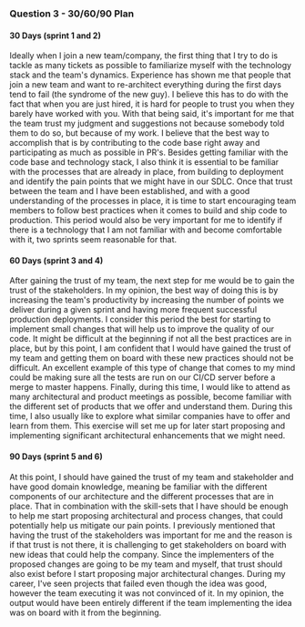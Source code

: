 ### Question 3 - 30/60/90 Plan

#### 30 Days (sprint 1 and 2)
Ideally when I join a new team/company, the first thing that I try to do is tackle as many tickets as possible to
familiarize myself with the technology stack and the team's dynamics. Experience has shown me that people that join a
new team and want to re-architect everything during the first days tend to fail (the syndrome of the new guy). I
believe this has to do with the fact that when you are just hired, it is hard for people to trust you when they barely
have worked with you. With that being said, it's important for me that the team trust my judgment and suggestions not
because somebody told them to do so, but because of my work. I believe that the best way to accomplish that is by
contributing to the code base right away and participating as much as possible in PR's.
Besides getting familiar with the code base and technology stack, I also think it is essential to be familiar with the
processes that are already in place, from building to deployment and identify the pain points that we might have in our
SDLC.
Once that trust between the team and I have been established, and with a good understanding of the processes in place,
it is time to start encouraging team members to follow best practices when it comes to build and ship code to
production. This period would also be very important for me to identify if there is a technology that I am not familiar
with and become comfortable with it, two sprints seem reasonable for that.

#### 60 Days (sprint 3 and 4)
After gaining the trust of my team, the next step for me would be to gain the trust of the stakeholders. In my opinion,
the best way of doing this is by increasing the team's productivity by increasing the number of points we deliver during
a given sprint and having more frequent successful production deployments. I consider this period the best for starting
to implement small changes that will help us to improve the quality of our code. It might be difficult at the beginning
if not all the best practices are in place, but by this point, I am confident that I would have gained the trust of
my team and getting them on board with these new practices should not be difficult. An excellent example of this type of
change that comes to my mind could be making sure all the tests are run on our CI/CD server before a merge to master
happens.
Finally, during this time, I would like to attend as many architectural and product meetings as possible, become
familiar with the different set of products that we offer and understand them. During this time, I also usually like to
explore what similar companies have to offer and learn from them. This exercise will set me up for later start proposing
and implementing significant architectural enhancements that we might need.

#### 90 Days (sprint 5 and 6)
At this point, I should have gained the trust of my team and stakeholder and have good domain knowledge, meaning be
familiar with the different components of our architecture and the different processes that are in place. That in
combination with the skill-sets that I have should be enough to help me start proposing architectural and process
changes, that could potentially help us mitigate our pain points. I previously mentioned that having the trust of the
stakeholders was important for me and the reason is if that trust is not there, it is challenging to get stakeholders on
board with new ideas that could help the company. Since the implementers of the proposed changes are going to be my team
and myself, that trust should also exist before I start proposing major architectural changes. 
During my career, I've seen projects that failed even though the idea was good, however the team executing it was not
convinced of it. In my opinion, the output would have been entirely different if the team implementing the idea was on
board with it from the beginning.

